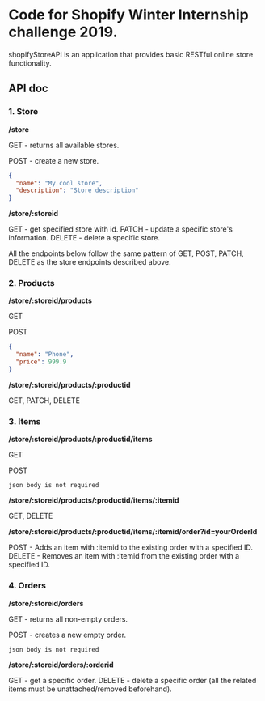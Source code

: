 # Code for Shopify Winter Internship challenge 2019.
shopifyStoreAPI is an application that provides basic RESTful online store functionality.

## API doc
### 1. Store

__/store__

GET - returns all available stores.

POST - create a new store.
```json
{
  "name": "My cool store",
  "description": "Store description"
}
```

__/store/:storeid__

GET - get specified store with id.
PATCH - update a specific store's information.
DELETE - delete a specific store.

All the endpoints below follow the same pattern of GET, POST, PATCH, DELETE as the store endpoints described above.

### 2. Products

__/store/:storeid/products__

GET

POST
```json
{
  "name": "Phone",
  "price": 999.9
}
```


__/store/:storeid/products/:productid__

GET, PATCH, DELETE

### 3. Items

__/store/:storeid/products/:productid/items__

GET

POST
```
json body is not required
```

__/store/:storeid/products/:productid/items/:itemid__

GET, DELETE

__/store/:storeid/products/:productid/items/:itemid/order?id=yourOrderId__

POST - Adds an item with :itemid to the existing order with a specified ID.
DELETE - Removes an item with :itemid from the existing order with a specified ID.

### 4. Orders

__/store/:storeid/orders__

GET - returns all non-empty orders.

POST - creates a new empty order.
```
json body is not required
```

__/store/:storeid/orders/:orderid__

GET - get a specific order.
DELETE - delete a specific order (all the related items must be unattached/removed beforehand).
